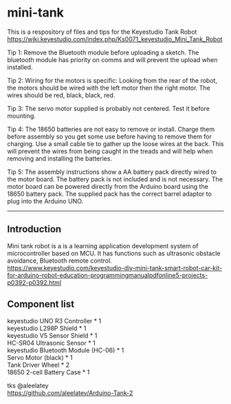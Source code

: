 # mini-tank

This is a respository of files and tips for the Keyestudio Tank Robot
<https://wiki.keyestudio.com/index.php/Ks0071_keyestudio_Mini_Tank_Robot>

Tip 1: Remove the Bluetooth module before uploading a sketch. The bluetooth module has priority on comms and will prevent the upload when installed.

Tip 2: Wiring for the motors is specific: Looking from the rear of the robot, the motors should be wired with the left motor then the right motor. The wires should be red, black, black, red.

Tip 3: The servo motor supplied is probably not centered. Test it before mounting.

Tip 4: The 18650 batteries are not easy to remove or install. Charge them before assembly so you get some use before having to remove them for charging. Use a small cable tie to gather up the loose wires at the back. This will prevent the wires from being caught in the treads and will help when removing and installing the batteries.

Tip 5: The assembly instructions show a AA battery pack directly wired to the motor board. The battery pack is not included and is not necessary. The motor board can be powered directly from the Arduino board using the 18650 battery pack. The supplied pack has the correct barrel adaptor to plug into the Arduino UNO.

---

## Introduction

Mini tank robot is a is a learning application development system of microcontroller based on MCU. It has functions such as ultrasonic obstacle avoidance, Bluetooth remote control.
<https://www.keyestudio.com/keyestudio-diy-mini-tank-smart-robot-car-kit-for-arduino-robot-education-programmingmanualpdfonline5-projects-p0392-p0392.html>

## Component list

keyestudio UNO R3 Controller * 1  
keyestudio L298P Shield  * 1  
keyestudio V5 Sensor Shield * 1  
HC-SR04 Ultrasonic Sensor * 1  
keyestudio Bluetooth Module (HC-06) * 1  
Servo Motor (black) * 1  
Tank Driver Wheel * 2  
18650 2-cell Battery Case * 1

tks @aleelatey  
<https://github.com/aleelatey/Arduino-Tank-2>
